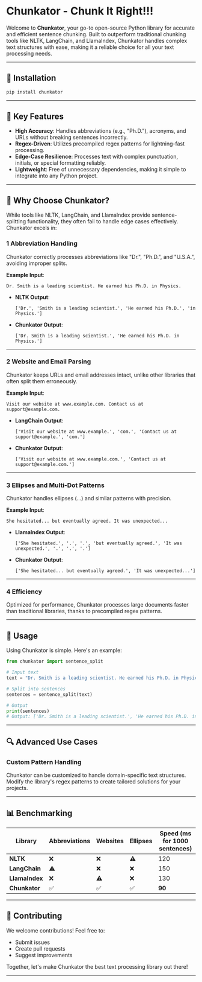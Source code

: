# Chunkator - Chunk It Right!!!

Welcome to **Chunkator**, your go-to open-source Python library for accurate and efficient sentence chunking. Built to outperform traditional chunking tools like NLTK, LangChain, and LlamaIndex, Chunkator handles complex text structures with ease, making it a reliable choice for all your text processing needs.

---

## 🔧 Installation


```bash
pip install chunkator
```

---

## 🌟 Key Features

- **High Accuracy**: Handles abbreviations (e.g., "Ph.D."), acronyms, and URLs without breaking sentences incorrectly.
- **Regex-Driven**: Utilizes precompiled regex patterns for lightning-fast processing.
- **Edge-Case Resilience**: Processes text with complex punctuation, initials, or special formatting reliably.
- **Lightweight**: Free of unnecessary dependencies, making it simple to integrate into any Python project.

---

## 🚀 Why Choose Chunkator?

While tools like NLTK, LangChain, and LlamaIndex provide sentence-splitting functionality, they often fail to handle edge cases effectively. Chunkator excels in:

### 1️ **Abbreviation Handling**

Chunkator correctly processes abbreviations like "Dr.", "Ph.D.", and "U.S.A.", avoiding improper splits.

**Example Input**:
```text
Dr. Smith is a leading scientist. He earned his Ph.D. in Physics.
```

- **NLTK Output**:
  ```
  ['Dr.', 'Smith is a leading scientist.', 'He earned his Ph.D.', 'in Physics.']
  ```
- **Chunkator Output**:
  ```
  ['Dr. Smith is a leading scientist.', 'He earned his Ph.D. in Physics.']
  ```

---

### 2️ **Website and Email Parsing**

Chunkator keeps URLs and email addresses intact, unlike other libraries that often split them erroneously.

**Example Input**:
```text
Visit our website at www.example.com. Contact us at support@example.com.
```

- **LangChain Output**:
  ```
  ['Visit our website at www.example.', 'com.', 'Contact us at support@example.', 'com.']
  ```
- **Chunkator Output**:
  ```
  ['Visit our website at www.example.com.', 'Contact us at support@example.com.']
  ```

---

### 3️ **Ellipses and Multi-Dot Patterns**

Chunkator handles ellipses (...) and similar patterns with precision.

**Example Input**:
```text
She hesitated... but eventually agreed. It was unexpected...
```

- **LlamaIndex Output**:
  ```
  ['She hesitated.', '.', '.', 'but eventually agreed.', 'It was unexpected.', '.', '.', '.']
  ```
- **Chunkator Output**:
  ```
  ['She hesitated... but eventually agreed.', 'It was unexpected...']
  ```

---

### 4️ **Efficiency**

Optimized for performance, Chunkator processes large documents faster than traditional libraries, thanks to precompiled regex patterns.

---

## 📖 Usage

Using Chunkator is simple. Here's an example:

```python
from chunkator import sentence_split

# Input text
text = "Dr. Smith is a leading scientist. He earned his Ph.D. in Physics. Visit www.example.com for more info."

# Split into sentences
sentences = sentence_split(text)

# Output
print(sentences)
# Output: ['Dr. Smith is a leading scientist.', 'He earned his Ph.D. in Physics.', 'Visit www.example.com for more info.']
```

---

## 🔍 Advanced Use Cases

### Custom Pattern Handling

Chunkator can be customized to handle domain-specific text structures. Modify the library's regex patterns to create tailored solutions for your projects.

---

## 📊 Benchmarking

| Library           | Abbreviations | Websites | Ellipses | Speed (ms for 1000 sentences) |
|-------------------|---------------|----------|----------|------------------------------|
| **NLTK**          | ❌            | ❌       | ⚠️        | 120                          |
| **LangChain**     | ⚠️           | ❌       | ❌       | 150                          |
| **LlamaIndex**    | ❌            | ⚠️       | ❌       | 130                          |
| **Chunkator**     | ✅            | ✅       | ✅       | **90**                       |

---

## 🤝 Contributing

We welcome contributions! Feel free to:

- Submit issues
- Create pull requests
- Suggest improvements

Together, let's make Chunkator the best text processing library out there!

---
